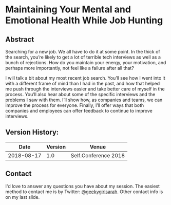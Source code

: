 # Maintaining Your Mental and Emotional Health While Job Hunting

## Abstract
Searching for a new job. We all have to do it at some point. In the thick of the search, you’re likely to get a lot of terrible tech interviews as well as a bunch of rejections. How do you maintain your energy, your motivation, and perhaps more importantly, not feel like a failure after all that?

I will talk a bit about my most recent job search. You’ll see how I went into it with a different frame of mind than I had in the past, and how that helped me push through the interviews easier and take better care of myself in the process. You’ll also hear about some of the specific interviews and the problems I saw with them. I’ll show how, as companies and teams, we can improve the process for everyone. Finally, I’ll offer ways that both companies and employees can offer feedback to continue to improve interviews. 

## Version History:
Date | Version | Venue
---- | ------- | -----
2018-08-17 | 1.0 | Self.Conference 2018

## Contact
I'd love to answer any questions you have about my session. The easiest method to contact me is by Twitter: [@geekygirlsarah](https://www.twitter.com/geekygirlsarah). Other contact info is on my last slide.
